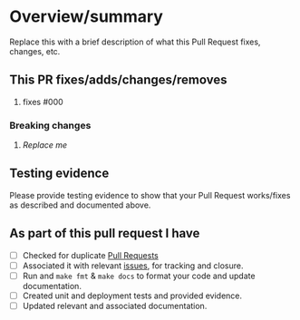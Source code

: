 <!-- Thank you for submitting a Pull Request. Please fill out the template below.-->
# Overview/summary

Replace this with a brief description of what this Pull Request fixes, changes, etc.

## This PR fixes/adds/changes/removes

1. fixes #000

### Breaking changes

1. *Replace me*

## Testing evidence

Please provide testing evidence to show that your Pull Request works/fixes as described and documented above.

## As part of this pull request I have

- [ ] Checked for duplicate [Pull Requests](https://github.com/Azure/terraform-azurerm-lz-vending/pulls)
- [ ] Associated it with relevant [issues](https://github.com/Azure/terraform-azurerm-lz-vending/issues), for tracking and closure.
- [ ] Run and `make fmt` & `make docs` to format your code and update documentation.
- [ ] Created unit and deployment tests and provided evidence.
- [ ] Updated relevant and associated documentation.
